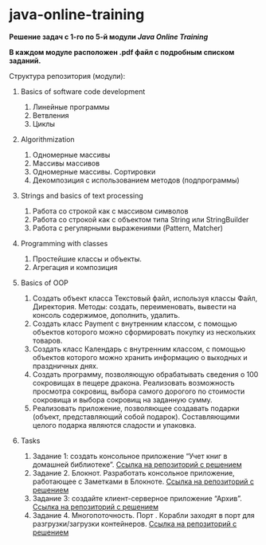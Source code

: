 # java-online-training

**Решение задач с 1-го по 5-й модули _Java Online Training_**

**В каждом модуле расположен .pdf файл с подробным списком заданий.**

Структура репозитория (модули):

1. Basics of software code development
   1. Линейные программы
   1. Ветвления
   1. Циклы
   
1. Algorithmization
   1. Одномерные массивы
   1. Массивы массивов
   1. Одномерные массивы. Сортировки
   1. Декомпозиция с использованием методов (подпрограммы)
   
1. Strings and basics of text processing
   1. Работа со строкой как с массивом символов
   1. Работа со строкой как с объектом типа String или StringBuilder
   1. Работа с регулярными выражениями (Pattern, Matcher)
   
1. Programming with classes
   1. Простейшие классы и объекты.
   1. Агрегация и композиция
   
1. Basics of OOP
   1. Создать объект класса Текстовый файл, используя классы Файл, Директория. Методы: создать, переименовать,
вывести на консоль содержимое, дополнить, удалить.
   1. Создать класс Payment с внутренним классом, с помощью объектов которого можно сформировать покупку из
нескольких товаров.
   1. Создать класс Календарь с внутренним классом, с помощью объектов которого можно хранить информацию о
выходных и праздничных днях.
   1. Создать программу, позволяющую обрабатывать сведения о 100 сокровищах в пещере
дракона. Реализовать возможность просмотра сокровищ, выбора самого дорогого по стоимости сокровища и
выбора сокровищ на заданную сумму.
   1. Реализовать приложение, позволяющее создавать подарки (объект, представляющий собой
подарок). Составляющими целого подарка являются сладости и упаковка.

1. Tasks
   1. Задание 1: создать консольное приложение “Учет книг в домашней библиотеке”. [Ссылка на репозиторий с решением](https://github.com/Alexandr-Moseichuk/module6-task1-library)
   1. Задание 2. Блокнот. Разработать консольное приложение, работающее с Заметками в Блокноте. [Ссылка на репозиторий с решением](https://github.com/Alexandr-Moseichuk/module6-task2-notebook)
   1. Задание 3: создайте клиент-серверное приложение “Архив”. [Ссылка на репозиторий с решением](https://github.com/Alexandr-Moseichuk/module6-task3-archive)
   1. Задание 4. Многопоточность. Порт . Корабли заходят в порт для разгрузки/загрузки контейнеров. [Ссылка на репозиторий с решением](https://github.com/Alexandr-Moseichuk/module6-task4-multithreading)
